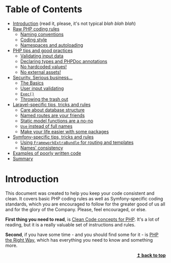 # Table of Contents

* [Introduction](#introduction) (read it, please, it's not typical *blah blah blah*)
* [Raw PHP coding rules](raw-php-coding-rules/README.md#raw-php-coding-rules)
    * [Naming conventions](raw-php-coding-rules/README.md#naming-conventions)
    * [Coding style](raw-php-coding-rules/README.md#coding-style)
    * [Namespaces and autoloading](raw-php-coding-rules/README.md#namespaces-and-autoloading)
* [PHP tips and good practices](php-tips-and-good-practices/README.md#php-tips-and-good-practices)
    * [Validating input data](php-tips-and-good-practices/README.md#validating-input-data)
    * [Declaring types and PHPDoc annotations](php-tips-and-good-practices/README.md#declaring-types-and-phpdoc-annotations)
    * [No hardcoded values!](php-tips-and-good-practices/README.md#no-hardcoded-values)
    * [No external assets!](php-tips-and-good-practices/README.md#no-external-assets)
* [Security. Serious business...](security-serious-business/README.md#security-serious-business)
    * [The Basics](security-serious-business/README.md#the-basics)
    * [User input validating](security-serious-business/README.md#user-input-validating)
    * [`Exec()`](security-serious-business/README.md#exec)
    * [Throwing the trash out](security-serious-business/README.md#throwing-the-trash-out)
* [Laravel-specific tips, tricks and rules](laravel-specific-tips-tricks-and-rules/README.md#laravel-specific-tips-tricks-and-rules)
    * [Care about database structure](laravel-specific-tips-tricks-and-rules/README.md#care-about-database-structure)
    * [Named routes are your friends](laravel-specific-tips-tricks-and-rules/README.md#named-routes-are-your-friends)
    * [Static model functions are a no-no](laravel-specific-tips-tricks-and-rules/README.md#static-model-functions-are-a-no-no)
    * [`Use` instead of full names](laravel-specific-tips-tricks-and-rules/README.md#use-instead-of-full-names)
    * [Make your life easier with some packages](laravel-specific-tips-tricks-and-rules/README.md#make-your-life-easier-with-some-packages)
 * [Symfony-specific tips, tricks and rules](symfony-specific-tips-tricks-and-rules/README.md#symfony-specific-tips-tricks-and-rules)
    * [Using `FrameworkExtraBundle` for routing and templates](symfony-specific-tips-tricks-and-rules/README.md#using-frameworkextrabundle-for-routing-and-templates)
    * [Names' consistency](symfony-specific-tips-tricks-and-rules/README.md#names-consistency)
 * [Examples of poorly written code](examples-of-poorly-written-code/README.md#examples-of-poorly-written-code)
 * [Summary](summary/README.md#summary)

# Introduction


This document was created to help you keep your code consistent and clean. It covers basic PHP coding rules as well as Symfony-specific coding standards, which you are encouraged to follow for the greater good of us all and for the glory of the Company. Please, feel encouraged, or else.

**First thing you need to read**, is [Clean Code concepts for PHP](https://github.com/ucreate-marcinw/clean-code-php). It's a lot of reading, but it is a really valuable set of instructions and rules. 

**Second**, if you have some time - and you should find some for it - is [PHP the Right Way](http://www.phptherightway.com), which has everything you need to know and something more. 

<div align="right">
    <b><a href="#top">↥ back to top</a></b>
</div>
















